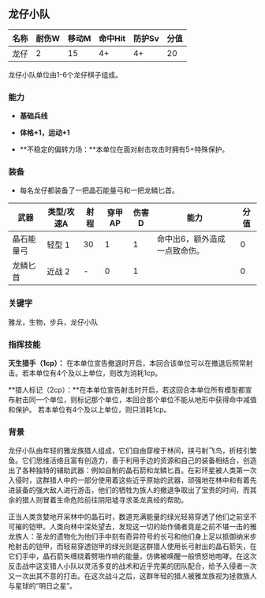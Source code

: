 ## 龙仔小队

| 名称 | 耐伤W | 移动M | 命中Hit | 防护Sv | 分值 |
| ---- | ----- | ----- | ------- | ------ | ---- |
| 龙仔 | 2     | 15    | 4+      | 4+     | 20   |

龙仔小队单位由1-6个龙仔棋子组成。

### 能力

- **基础兵线**

- **体格+1，运动+1**

- **不稳定的偏转力场：**本单位在面对射击攻击时拥有5+特殊保护。

### 装备

- 每名龙仔都装备了一把晶石能量弓和一把龙鳞匕首。

| 武器       | 类型/攻速A | 射程 | 穿甲AP | 伤害D | 能力                          | 分值 |
| ---------- | ---------- | ---- | ------ | ----- | ----------------------------- | ---- |
| 晶石能量弓 | 轻型 1     | 30   | 1      | 1     | 命中出6，额外造成一点致命伤。 | 0    |
| 龙鳞匕首   | 近战 2     | -    | 0      | 1     |                               | 0    |

### **关键字**

雅龙，生物，步兵，龙仔小队

### 指挥技能

**天生猎手（1cp）：** 在本单位宣告撤退时开启，本回合该单位可以在撤退后照常射击。若本单位有4个及以上单位，则改为消耗1cp。

**猎人标记（2cp）：**在本单位宣告射击时开启，若这回合本单位所有模型都宣布射击同一个单位，则标记那个单位，本回合那个单位不能从地形中获得命中减值和保护。 若本单位有4个及以上单位，则只消耗1cp。

### 背景

龙仔小队由年轻的雅龙族猎人组成，它们自由穿梭于林间，挟弓射飞鸟，折枝引繁鱼。它们思维活络且富有创造力，善于利用手边的资源和自己的装备相结合，创造出了各种独特的辅助武器：例如自制的晶石箭和龙鳞匕首。在彩环星被人类第一次入侵时，这群猎人中的一部分使用着这些近乎原始的武器，顽强地在林中和有着先进装备的强大敌人进行游击，他们的牺牲为族人的撤退争取出了宝贵的时间，而其余的猎人则冒着生命危险前往阴阳墟寻求圣龙真经的帮助。

正当人类贪婪地开采林中的晶石时，数道充满能量的绿光轻易穿透了他们之前坚不可摧的铠甲。人类向林中深处望去，发现这一切的始作俑者竟是之前不堪一击的雅龙族人：圣龙的遗物化为他们手中刻有奇异符号的长弓和他们身上足以抵御纳米步枪射击的铠甲，而轻易穿透铠甲的绿光则是这群猎人使用长弓射出的晶石箭矢，在它们手中，晶石箭矢缠绕着劈啪作响的能量，仿佛被唤醒一般愤怒地咆哮。在这次反击战中这支猎人小队以灵活多变的战术和近乎完美的团队配合，给予入侵者一次又一次出其不意的打击。在这次战斗之后，这群年轻的猎人被雅龙族视为拯救族人与星球的“明日之星”。

